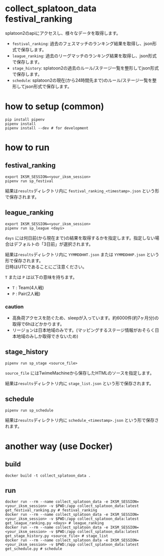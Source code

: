 collect_splatoon_data
festival_ranking
====

splatoon2のapiにアクセスし、様々なデータを取得します。

* `festival_ranking`: 過去のフェスマッチのランキング結果を取得し、json形式で保存します。
* `league_ranking`: 過去のリーグマッチのランキング結果を取得し、json形式で保存します。
* `stage_history`: splatoon2の過去のルール/ステージ一覧を整形してjson形式で保存します。
* `schedule`: splatoon2の現在(から24時間先まで)のルール/ステージ一覧を整形してjson形式で保存します。

# how to setup (common)

```
pip install pipenv
pipenv install
pipenv install --dev # for development
```

# how to run

## festival_ranking

```
export IKSM_SESSION=<your_iksm_session>
pipenv run sp_festival
```

結果は`results`ディレクトリ内に `festival_ranking_<timestamp>.json` という形で保存されます。  

## league_ranking

```
export IKSM_SESSION=<your_iksm_session>
pipenv run sp_league <days>
```

`days` には何日前(から現在まで)の結果を取得するかを指定します。指定しない場合はデフォルトの「3日前」が選択されます。

結果は`results`ディレクトリ内に `YYMMDDHHT.json` または `YYMMDDHHP.json` という形で保存されます。  
日時はUTCであることにご注意ください。  

`T` または `P` は以下の意味を持ちます。

* `T` : Team(4人戦)
* `P` : Pair(2人戦)

### caution

* 高負荷アクセスを防ぐため、sleepが入っています。約6000件(約7ヶ月分)の取得で6hほどかかります。
* リージョンは日本地域のみです。(マッピングするステージ情報がおそらく日本地域のみしか取得できないため)

## stage_history

```
pipenv run sp_stage <source_file>
```

`source_file` にはTwimeMachineから保存したHTMLのソースを指定します。

結果は`results`ディレクトリ内に `stage_list.json` という形で保存されます。

## schedule

```
pipenv run sp_schedule
```

結果は`results`ディレクトリ内に `schedule_<timestamp>.json` という形で保存されます。


# another way (use Docker)

## build

```
docker build -t collect_splatoon_data .
```

## run

```
docker run --rm --name collect_splatoon_data -e IKSM_SESSION=<your_iksm_session> -v $PWD:/app collect_splatoon_data:latest get_festival_ranking.py # festival_ranking
docker run --rm --name collect_splatoon_data -e IKSM_SESSION=<your_iksm_session> -v $PWD:/app collect_splatoon_data:latest get_league_ranking.py <days> # league_ranking
docker run --rm --name collect_splatoon_data -e IKSM_SESSION=<your_iksm_session> -v $PWD:/app collect_splatoon_data:latest get_stage_history.py <source_file> # stage_list
docker run --rm --name collect_splatoon_data -e IKSM_SESSION=<your_iksm_session> -v $PWD:/app collect_splatoon_data:latest get_schedule.py # schedule
```

